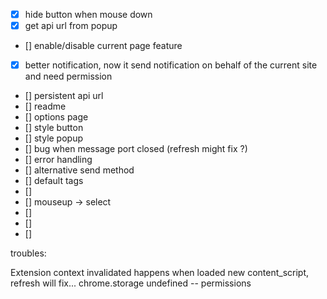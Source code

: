 - [x] hide button when mouse down
- [x] get api url from popup
- [] enable/disable current page feature
- [x] better notification, now it send notification on behalf of the current site and need permission
- [] persistent api url
- [] readme
- [] options page
- [] style button
- [] style popup
- [] bug when message port closed (refresh might fix ?)
- [] error handling
- [] alternative send method
- [] default tags
- []
- [] mouseup -> select
- []
- []
- []

troubles:

Extension context invalidated happens when loaded new content_script, refresh will fix...
chrome.storage undefined -- permissions
